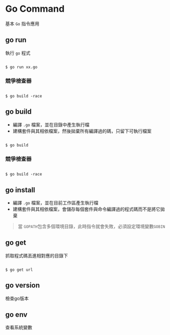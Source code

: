 # Go Command

基本 `Go` 指令應用

## go run 

執行 `go` 程式

```shell

$ go run xx.go

```
### 競爭檢查器

```shell

$ go build -race

```

## go build 

* 編譯 `.go` 檔案，並在目錄中產生執行檔
* 建構套件與其相依檔案，然後拋棄所有編譯過的碼，只留下可執行檔案


```shell

$ go build 

```

### 競爭檢查器

```shell

$ go build -race

```

## go install

* 編譯 `.go` 檔案，並在目前工作區產生執行檔
* 建構套件與其相依檔案，會儲存每個套件與命令編譯過的程式碼而不是將它拋棄

> 當 `GOPATH`包含多個環境目錄，此時指令就會失敗，必須設定環境變數`GOBIN`

## go get

抓取程式碼丟進相對應的目錄下

```shell

$ go get url 

```

## go version

檢查go版本

## go env

查看系統變數